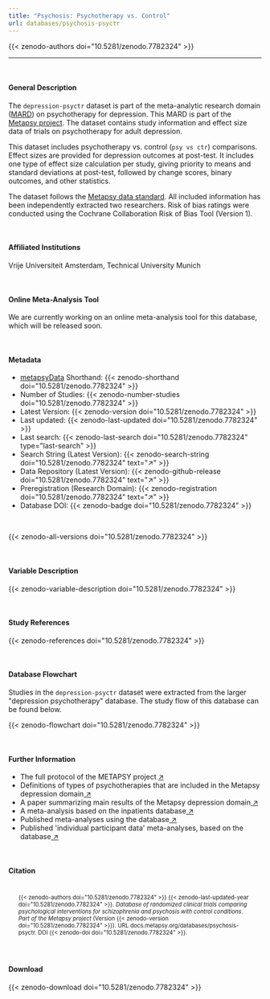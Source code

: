 ```yaml
---
title: "Psychosis: Psychotherapy vs. Control"
url: databases/psychosis-psyctr
---
```

{{< zenodo-authors doi="10.5281/zenodo.7782324" >}}

- - -

<br>

#### General Description

The `depression-psyctr` dataset is part of the meta-analytic research domain ([MARD](https://docs.metapsy.org/uploads/ebmental-2022-300509.pdf)) on psychotherapy for depression. This MARD is part of the [Metapsy project](https://www.metapsy.org/). The dataset contains study information and effect size data of trials on psychotherapy for adult depression.

This dataset includes psychotherapy vs. control (`psy vs ctr`) comparisons. Effect sizes are provided for depression outcomes at post-test. It includes one type of effect size calculation per study, giving priority to means and standard deviations at post-test, followed by change scores, binary outcomes, and other statistics.

The dataset follows the [Metapsy data standard](https://docs.metapsy.org/data-preparation/format/). All included information has been independently extracted two researchers. Risk of bias ratings were conducted using the Cochrane Collaboration Risk of Bias Tool (Version 1).

<br>

#### Affiliated Institutions

Vrije Universiteit Amsterdam, Technical University Munich

<br>

#### Online Meta-Analysis Tool

We are currently working on an online meta-analysis tool for this database, which will be released soon.

<br>

#### Metadata

* <a href="https://data.metapsy.org" target="_blank">metapsyData</a> Shorthand: {{< zenodo-shorthand doi="10.5281/zenodo.7782324" >}}
* Number of Studies: {{< zenodo-number-studies doi="10.5281/zenodo.7782324" >}}
* Latest Version: {{< zenodo-version doi="10.5281/zenodo.7782324" >}}
* Last updated: {{< zenodo-last-updated doi="10.5281/zenodo.7782324" >}}
* Last search: {{< zenodo-last-search doi="10.5281/zenodo.7782324" type="last-search" >}}
* Search String (Latest Version): {{< zenodo-search-string doi="10.5281/zenodo.7782324" text="↗" >}}
* Data Repository (Latest Version): {{< zenodo-github-release doi="10.5281/zenodo.7782324" text="↗" >}}
* Preregistration (Research Domain): {{< zenodo-registration doi="10.5281/zenodo.7782324" text="↗" >}}
* Database DOI: {{< zenodo-badge doi="10.5281/zenodo.7782324" >}}

<br>

{{< zenodo-all-versions doi="10.5281/zenodo.7782324" >}}

<br>

#### Variable Description

{{< zenodo-variable-description doi="10.5281/zenodo.7782324" >}}

<br>

#### Study References

{{< zenodo-references doi="10.5281/zenodo.7782324" >}}

<br>

#### Database Flowchart

Studies in the `depression-psyctr` dataset were extracted from the larger "depression psychotherapy" database. The study flow of this database can be found below.

{{< zenodo-flowchart doi="10.5281/zenodo.7782324" >}}

<br>

#### Further Information

<ul>
<li>The full protocol of the METAPSY project <a href="/uploads/protocol.pdf" target="_blank">↗</a></li>
<li>Definitions of types of psychotherapies that are included in the Metapsy depression domain<a href="/uploads/psychotherapies.pdf" target="_blank"> ↗</a></li>
<li>A paper summarizing main results of the Metapsy depression domain<a href="/uploads/summary_metapsy.pdf" target="_blank"> ↗</a></li>
<li>A meta-analysis based on the inpatients database<a href="https://www.sciencedirect.com/science/article/pii/S0165032721002421" target="_blank"> ↗</a></li>
<li>Published meta-analyses using the database<a href="/uploads/published_meta_analyses.pdf" target="_blank"> ↗</a></li>
<li>Published 'individual participant data'  meta-analyses, based on the database<a href="/uploads/ipd_ma.pdf" target="_blank"> ↗</a></li>
</ul>

<br>

#### Citation

<div class="citation" style='background-color: var(--body-color); padding: 20px 20px 20px 20px; font-size: 80%; -webkit-filter: grayscale(100%); filter: grayscale(100%);'>
{{< zenodo-authors doi="10.5281/zenodo.7782324" >}}
{{< zenodo-last-updated-year doi="10.5281/zenodo.7782324" >}}.
<i>Database of randomized clinical trials comparing psychological interventions for schizophrenia and psychosis with control conditions. Part of the Metapsy project </i>
(Version {{< zenodo-version doi="10.5281/zenodo.7782324" >}}).
URL docs.metapsy.org/databases/psychosis-psyctr.
DOI {{< zenodo-doi doi="10.5281/zenodo.7782324" >}}.
</div>

<br>

#### Download

{{< zenodo-download doi="10.5281/zenodo.7782324" >}}

<br></br>
